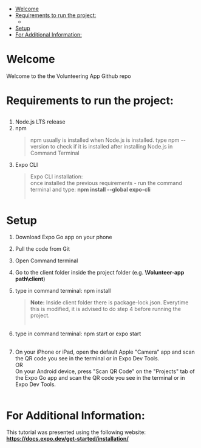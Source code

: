 - [Welcome](#welcome)
- [Requirements to run the project:](#requirements-to-run-the-project)
  - [](#)
- [Setup](#setup)
- [For Additional Information:](#for-additional-information)

# Welcome

Welcome to the the Volunteering App Github repo

# Requirements to run the project:
##        
1. Node.js LTS release         
2. npm     
   >npm usually is installed when Node.js is installed. type npm --version to check if it is installed after installing Node.js in Command Terminal 
3. Expo CLI   
    > Expo CLI installation:  
    > once installed the previous requirements - run the command terminal and type: **npm install --global expo-cli**   
​
# Setup     

1. Download Expo Go app on your phone
      
2. Pull the code from Git    
 
3. Open Command terminal       
 
4. Go to the client folder inside the project folder (e.g. **\Volunteer-app path\client**)      
 
5. type in command terminal: npm install     
    >**Note:** Inside client folder there is package-lock.json. Everytime this is modified, it is advised to do step 4      before       running the project.      
​
6. type in command terminal: npm start or expo start     
​
7. On your iPhone or iPad, open the default Apple "Camera" app and scan the QR code you see in the terminal or in Expo Dev Tools.    
OR          
On your Android device, press "Scan QR Code" on the "Projects" tab of the Expo Go app and scan the QR code you see in the terminal or in Expo Dev Tools.       
​
# For Additional Information:
 This tutorial was presented using the following website: **https://docs.expo.dev/get-started/installation/**